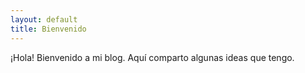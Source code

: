 ```yaml
---
layout: default
title: Bienvenido
---
```


¡Hola! Bienvenido a mi blog. Aquí comparto algunas ideas que tengo.
